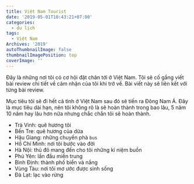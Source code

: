 ```yaml
---
title: Việt Nam Tourist
date: '2019-05-01T10:43:21+07:00'
categories:
  - du lịch
tags:
  - Việt Nam
Archives: '2019'
autoThumbnailImage: false
thumbnailImagePosition: top
coverImage: ''
---
```

Đây là những nơi tôi có cơ hội đặt chân tới ở Việt Nam. Tôi sẽ cố gắng viết bài review chi tiết về cảm nhận của tôi khi trở về. Bài viết này sẽ liên kết với từng bài review.

Mục tiêu tôi sẽ đi hết cả tỉnh ở Việt Nam sau đó sẽ tiến ra Đông Nam Á. Đây là mục tiêu dài hạn, nên tôi không rõ là sẽ hoàn thành trong bao lâu, 5 năm 10 năm hay lâu hơn nữa nhưng chắc chắn tôi sẽ hoàn thành.

* Trà Vinh: quê hương tôi 
* Bến Tre: quê hương của dừa
* Hậu Giang: những chuyến phà `bus`
* Hồ Chí Minh: nơi tôi bước vào đời
* Hà Nội: thủ đô mang đến cho tôi những kỉ niệm buồn 
* Phú Yên: lần đầu miền trung 
* Bình Định: thành phố biển và nắng 
* Vùng Tàu: nơi tôi mơ ước được sinh sống
* Đà Lạt: lạc vào rừng
